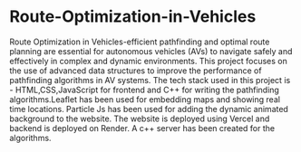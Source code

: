 # Route-Optimization-in-Vehicles
Route Optimization in Vehicles-efficient pathfinding and optimal route planning are essential for autonomous vehicles (AVs) to navigate safely and effectively in complex and dynamic environments. This project focuses on the use of advanced data structures to improve the performance of pathfinding algorithms in AV systems.
The tech stack used in this project is - HTML,CSS,JavaScript for frontend and C++ for writing the pathfinding algorithms.Leaflet has been used for embedding maps and showing real time locations. Particle Js has been used for adding the dynamic animated background to the website. The website is deployed using Vercel and backend is deployed on Render. A c++ server has been created for the algorithms.
